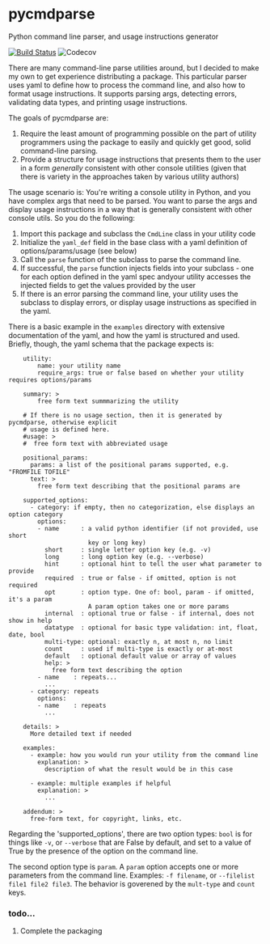 # pycmdparse
Python command line parser, and usage instructions generator

[![Build Status](https://travis-ci.org/aceeric/pycmdparse.svg?branch=master)](https://travis-ci.org/aceeric/pycmdparse)
![Codecov](https://img.shields.io/codecov/c/github/aceeric/pycmdparse.svg)

There are many command-line parse utilities around, but I decided to make my own to get experience distributing a package. This particular parser uses yaml to define how to process the command line, and also how to format usage instructions. It supports parsing args, detecting errors, validating data types, and printing usage instructions.
 
The goals of pycmdparse are:

 1) Require the least amount of programming possible on the part of utility programmers using the package to easily and quickly get good, solid command-line parsing.
 2) Provide a structure for usage instructions that presents them to the user in a form *generally* consistent with other console utilities (given that there is variety in the approaches taken by various utility authors) 

The usage scenario is: You're writing a console utility in Python, and you have complex args that need to be parsed. You want to parse the args and display usage instructions in a way that is generally consistent with other console utils. So you do the following:

1) Import this package and subclass the `CmdLine` class in your utility code
2) Initialize the `yaml_def` field in the base class with a yaml definition of options/params/usage (see below)
3) Call the `parse` function of the subclass to parse the command line.
4) If successful, the `parse` function injects fields into your subclass - one for each option defined in the yaml spec andyour utility accesses the injected fields to get the values provided by the user
5) If there is an error parsing the command line, your utility uses the subclass to display errors, or display usage instructions as specified in the yaml.

There is a basic example in the `examples` directory with extensive documentation of the yaml, and how the yaml is structured and used. Briefly, though, the yaml schema that the package expects is:
```
    utility:
        name: your utility name
        require_args: true or false based on whether your utility requires options/params

    summary: >
        free form text summmarizing the utility
    
    # If there is no usage section, then it is generated by pycmdparse, otherwise explicit
    # usage is defined here.
    #usage: >
    #  free form text with abbreviated usage

    positional_params:
      params: a list of the positional params supported, e.g. "FROMFILE TOFILE"
      text: >
        free form text describing that the positional params are
        
    supported_options:
      - category: if empty, then no categorization, else displays an option category
        options:
        - name      : a valid python identifier (if not provided, use short
                      key or long key)
          short     : single letter option key (e.g. -v)
          long      : long option key (e.g. --verbose)
          hint      : optional hint to tell the user what parameter to provide
          required  : true or false - if omitted, option is not required
          opt       : option type. One of: bool, param - if omitted, it's a param
                      A param option takes one or more params
          internal  : optional true or false - if internal, does not show in help
          datatype  : optional for basic type validation: int, float, date, bool
          multi-type: optional: exactly n, at most n, no limit
          count     : used if multi-type is exactly or at-most
          default   : optional default value or array of values
          help: >
            free form text describing the option
        - name    : repeats...
          ...
      - category: repeats
        options:
        - name    : repeats
          ...

    details: >
      More detailed text if needed

    examples:
      - example: how you would run your utility from the command line
        explanation: >
          description of what the result would be in this case

      - example: multiple examples if helpful
        explanation: >
          ...

    addendum: >
      free-form text, for copyright, links, etc.
```
Regarding the 'supported_options', there are two option types: `bool` is for things like `-v`, or `--verbose` that are False by default, and set to a value of True by the presence of the option on the command line.

The second option type is `param`. A `param` option accepts one or more parameters from the command line. Examples: `-f filename`, or `--filelist file1 file2 file3`. The behavior is goverened by the `mult-type` and `count` keys.

### todo...
1. Complete the packaging
